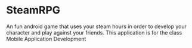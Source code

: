 # SteamRPG
An fun android game that uses your steam hours in order to develop your character and play against your friends. This application is for the class Mobile Application Development

